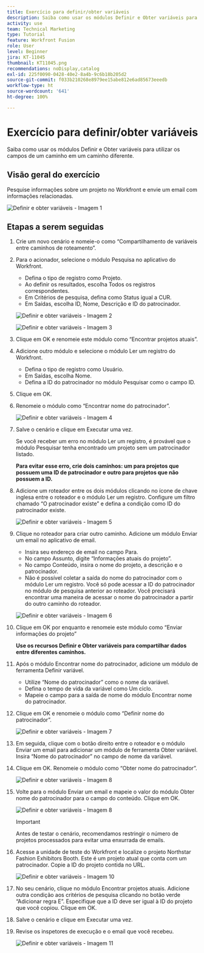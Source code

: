 ```yaml
---
title: Exercício para definir/obter variáveis
description: Saiba como usar os módulos Definir e Obter variáveis para utilizar os campos de um caminho em um caminho diferente.
activity: use
team: Technical Marketing
type: Tutorial
feature: Workfront Fusion
role: User
level: Beginner
jira: KT-11045
thumbnail: KT11045.png
recommendations: noDisplay,catalog
exl-id: 225f0090-0428-40e2-8a4b-9c6b18b205d2
source-git-commit: f033b210268e8979ee15abe812e6ad85673eeedb
workflow-type: ht
source-wordcount: '641'
ht-degree: 100%

---
```


# Exercício para definir/obter variáveis

Saiba como usar os módulos Definir e Obter variáveis para utilizar os campos de um caminho em um caminho diferente.

## Visão geral do exercício

Pesquise informações sobre um projeto no Workfront e envie um email com informações relacionadas.

![Definir e obter variáveis - Imagem 1](../12-exercises/assets/set-get-variables-walkthrough-1.png)

## Etapas a serem seguidas

1. Crie um novo cenário e nomeie-o como “Compartilhamento de variáveis entre caminhos de roteamento”.
1. Para o acionador, selecione o módulo Pesquisa no aplicativo do Workfront.

   + Defina o tipo de registro como Projeto.
   + Ao definir os resultados, escolha Todos os registros correspondentes.
   + Em Critérios de pesquisa, defina como Status igual a CUR.
   + Em Saídas, escolha ID, Nome, Descrição e ID do patrocinador.

   ![Definir e obter variáveis - Imagem 2](../12-exercises/assets/set-get-variables-walkthrough-2.png)

   ![Definir e obter variáveis - Imagem 3](../12-exercises/assets/set-get-variables-walkthrough-3.png)

1. Clique em OK e renomeie este módulo como “Encontrar projetos atuais”.
1. Adicione outro módulo e selecione o módulo Ler um registro do Workfront.

   + Defina o tipo de registro como Usuário.
   + Em Saídas, escolha Nome.
   + Defina a ID do patrocinador no módulo Pesquisar como o campo ID.

1. Clique em OK.
1. Renomeie o módulo como “Encontrar nome do patrocinador”.

   ![Definir e obter variáveis - Imagem 4](../12-exercises/assets/set-get-variables-walkthrough-4.png)

1. Salve o cenário e clique em Executar uma vez.

   Se você receber um erro no módulo Ler um registro, é provável que o módulo Pesquisar tenha encontrado um projeto sem um patrocinador listado.

   **Para evitar esse erro, crie dois caminhos: um para projetos que possuem uma ID de patrocinador e outro para projetos que não possuem a ID.**

1. Adicione um roteador entre os dois módulos clicando no ícone de chave inglesa entre o roteador e o módulo Ler um registro. Configure um filtro chamado “O patrocinador existe” e defina a condição como ID do patrocinador existe.

   ![Definir e obter variáveis - Imagem 5](../12-exercises/assets/set-get-variables-walkthrough-5.png)

1. Clique no roteador para criar outro caminho. Adicione um módulo Enviar um email no aplicativo de email.

   + Insira seu endereço de email no campo Para.
   + No campo Assunto, digite “Informações atuais do projeto”.
   + No campo Conteúdo, insira o nome do projeto, a descrição e o patrocinador.
   + Não é possível coletar a saída do nome do patrocinador com o módulo Ler um registro. Você só pode acessar a ID do patrocinador no módulo de pesquisa anterior ao roteador. Você precisará encontrar uma maneira de acessar o nome do patrocinador a partir do outro caminho do roteador.

   ![Definir e obter variáveis - Imagem 6](../12-exercises/assets/set-get-variables-walkthrough-6.png)

1. Clique em OK por enquanto e renomeie este módulo como “Enviar informações do projeto”

   **Use os recursos Definir e Obter variáveis para compartilhar dados entre diferentes caminhos.**

1. Após o módulo Encontrar nome do patrocinador, adicione um módulo de ferramenta Definir variável.

   + Utilize “Nome do patrocinador” como o nome da variável.
   + Defina o tempo de vida da variável como Um ciclo.
   + Mapeie o campo para a saída de nome do módulo Encontrar nome do patrocinador.

1. Clique em OK e renomeie o módulo como “Definir nome do patrocinador”.

   ![Definir e obter variáveis - Imagem 7](../12-exercises/assets/set-get-variables-walkthrough-7.png)

1. Em seguida, clique com o botão direito entre o roteador e o módulo Enviar um email para adicionar um módulo de ferramenta Obter variável. Insira “Nome do patrocinador” no campo de nome da variável.
1. Clique em OK. Renomeie o módulo como “Obter nome do patrocinador”.

   ![Definir e obter variáveis - Imagem 8](../12-exercises/assets/set-get-variables-walkthrough-8.png)

1. Volte para o módulo Enviar um email e mapeie o valor do módulo Obter nome do patrocinador para o campo do conteúdo. Clique em OK.

   ![Definir e obter variáveis - Imagem 8](../12-exercises/assets/set-get-variables-walkthrough-8.png)

   >[!IMPORTANT]
   >
   >Antes de testar o cenário, recomendamos restringir o número de projetos processados para evitar uma enxurrada de emails.

1. Acesse a unidade de teste do Workfront e localize o projeto Northstar Fashion Exhibitors Booth. Este é um projeto atual que conta com um patrocinador. Copie a ID do projeto contida no URL.

   ![Definir e obter variáveis - Imagem 10](../12-exercises/assets/set-get-variables-walkthrough-10.png)

1. No seu cenário, clique no módulo Encontrar projetos atuais. Adicione outra condição aos critérios de pesquisa clicando no botão verde “Adicionar regra E”. Especifique que a ID deve ser igual à ID do projeto que você copiou. Clique em OK.
1. Salve o cenário e clique em Executar uma vez.
1. Revise os inspetores de execução e o email que você recebeu.

   ![Definir e obter variáveis - Imagem 11](../12-exercises/assets/set-get-variables-walkthrough-11.png)
